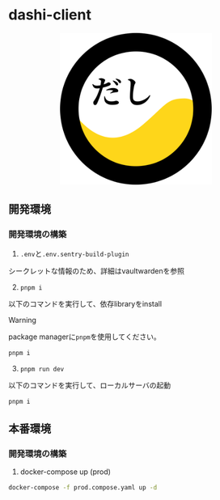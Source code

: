 # dashi-client

<div align="center">
  <img src="https://github.com/sohosai/dashi-client/blob/main/assets/dashi.svg" width="300px" height="300px" />
</div>

## 開発環境

### 開発環境の構築

1. `.env`と`.env.sentry-build-plugin`

シークレットな情報のため、詳細はvaultwardenを参照

2. `pnpm i`

以下のコマンドを実行して、依存libraryをinstall

> [!WARNING]
> package managerに`pnpm`を使用してください。

```sh
pnpm i
```

3. `pnpm run dev`

以下のコマンドを実行して、ローカルサーバの起動

```sh
pnpm i
```

## 本番環境

### 開発環境の構築

1. docker-compose up (prod)

```sh
docker-compose -f prod.compose.yaml up -d
```
